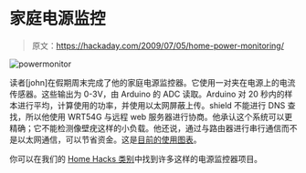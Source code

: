 # 家庭电源监控

> 原文：<https://hackaday.com/2009/07/05/home-power-monitoring/>

![powermonitor](img/dea3de85bc06de0c139bbe4972801adf.png "powermonitor")

读者[john]在假期周末完成了他的家庭电源监控器。它使用一对夹在电源上的电流传感器。这些输出为 0-3V，由 Arduino 的 ADC 读取。Arduino 对 20 秒内的样本进行平均，计算使用的功率，并使用以太网屏蔽上传。shield 不能进行 DNS 查找，所以他使用 WRT54G 与远程 web 服务器进行协商。他承认这个系统可以更精确；它不能检测像壁疣这样的小负载。他还说，通过与路由器进行串行通信而不是以太网通信，可以节省资金。这是[目前的使用图表](http://jarv.org/pwrmon_current.shtml "jarv.org")。

你可以在我们的 [Home Hacks 类别](http://hackaday.com/category/home-hacks/ "home hacks  - Hack a Day")中找到许多这样的电源监控器项目。